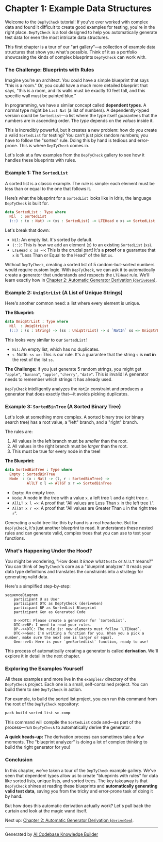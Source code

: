 # Chapter 1: Example Data Structures

Welcome to the `DepTyCheck` tutorial! If you've ever worked with complex data and found it difficult to create good examples for testing, you're in the right place. `DepTyCheck` is a tool designed to help you automatically generate test data for even the most intricate data structures.

This first chapter is a tour of our "art gallery"—a collection of example data structures that show you what's possible. Think of it as a portfolio showcasing the kinds of complex blueprints `DepTyCheck` can work with.

### The Challenge: Blueprints with Rules

Imagine you're an architect. You could have a simple blueprint that says "this is a room." Or, you could have a much more detailed blueprint that says, "this is a room, and its walls must be exactly 10 feet tall, and this specific wall must be painted blue."

In programming, we have a similar concept called **dependent types**. A normal type might be `List Nat` (a list of numbers). A dependently-typed version could be `SortedList`—a list where the type itself guarantees that the numbers are in ascending order. The *type* depends on the *values* inside it.

This is incredibly powerful, but it creates a new problem: how do you create a valid `SortedList` for testing? You can't just pick random numbers; you have to follow the "sorted" rule. Doing this by hand is tedious and error-prone. This is where `DepTyCheck` comes in.

Let's look at a few examples from the `DepTyCheck` gallery to see how it handles these blueprints with rules.

### Example 1: The `SortedList`

A sorted list is a classic example. The rule is simple: each element must be less than or equal to the one that follows it.

Here’s what the blueprint for a `SortedList` looks like in Idris, the language `DepTyCheck` is built for.

```idris
data SortedList : Type where
  Nil  : SortedList
  (::) : (x : Nat) -> (xs : SortedList) -> LTEHead x xs => SortedList
```

Let's break that down:
*   `Nil`: An empty list. It's sorted by default.
*   `(::)`: This is how we add an element (`x`) to an existing `SortedList` (`xs`).
*   `LTEHead x xs =>`: This is the crucial part! It's a **proof** or a guarantee that `x` is "Less Than or Equal to the Head" of the list `xs`.

Without `DepTyCheck`, creating a sorted list of 5 random-but-sorted numbers would require custom logic. With `DepTyCheck`, we can ask it to automatically create a generator that understands and respects the `LTEHead` rule. We'll learn exactly how in [Chapter 2: Automatic Generator Derivation (`deriveGen`)](02_automatic_generator_derivation___derivegen__.md).

### Example 2: `UniqStrList` (A List of Unique Strings)

Here's another common need: a list where every element is unique.

**The Blueprint:**

```idris
data UniqStrList : Type where
  Nil  : UniqStrList
  (::) : (s : String) -> (ss : UniqStrList) -> s `NotIn` ss => UniqStrList
```

This looks very similar to our `SortedList`!
*   `Nil`: An empty list, which has no duplicates.
*   `s `NotIn` ss =>`: This is our rule. It's a guarantee that the string `s` is **not in** the rest of the list `ss`.

**The Challenge:** If you just generate 5 random strings, you might get `"apple"`, `"banana"`, `"apple"`, `"cherry"`, `"date"`. This is invalid! A generator needs to remember which strings it has already used.

`DepTyCheck` intelligently analyzes the `NotIn` constraint and produces a generator that does exactly that—it avoids picking duplicates.

### Example 3: `SortedBinTree` (A Sorted Binary Tree)

Let's look at something more complex. A sorted binary tree (or binary search tree) has a root value, a "left" branch, and a "right" branch.

The rules are:
1.  All values in the left branch must be *smaller* than the root.
2.  All values in the right branch must be *larger* than the root.
3.  This must be true for every node in the tree!

**The Blueprint:**

```idris
data SortedBinTree : Type where
  Empty : SortedBinTree
  Node  : (x : Nat) -> (l, r : SortedBinTree) -> 
          AllLT x l => AllGT x r => SortedBinTree
```

*   `Empty`: An empty tree.
*   `Node`: A node in the tree with a value `x`, a left tree `l` and a right tree `r`.
*   `AllLT x l =>`: A proof that "All values are Less Than `x` in the left tree `l`".
*   `AllGT x r =>`: A proof that "All values are Greater Than `x` in the right tree `r`".

Generating a valid tree like this by hand is a real headache. But for `DepTyCheck`, it's just another blueprint to read. It understands these nested rules and can generate valid, complex trees that you can use to test your functions.

### What's Happening Under the Hood?

You might be wondering, "How does it *know* what `NotIn` or `AllLT` means?" You can think of `DepTyCheck`'s core as a "blueprint analyzer." It reads your data type definitions and translates the constraints into a strategy for generating valid data.

Here's a simplified step-by-step:

```mermaid
sequenceDiagram
    participant U as User
    participant DTC as DepTyCheck (deriveGen)
    participant BP as SortedList Blueprint
    participant Gen as Generated Code

    U->>DTC: Please create a generator for `SortedList`.
    DTC->>BP: I need to read your rules.
    BP-->>DTC: The rule is: new elements must follow `LTEHead`.
    DTC->>Gen: I'm writing a function for you. When you a pick a number, make sure the next one is larger or equal.
    Gen-->>U: Here is your `genSortedList` function, ready to use!
```

This process of automatically creating a generator is called **derivation**. We'll explore it in detail in the next chapter.

### Exploring the Examples Yourself

All these examples and more live in the `examples/` directory of the `DepTyCheck` project. Each one is a small, self-contained project. You can build them to see `DepTyCheck` in action.

For example, to build the sorted list project, you can run this command from the root of the `DepTyCheck` repository:

```bash
pack build sorted-list-so-comp
```

This command will compile the `SortedList` code and—as part of the process—run `DepTyCheck` to automatically derive the generator.

**A quick heads-up:** The derivation process can sometimes take a few moments. The "blueprint analyzer" is doing a lot of complex thinking to build the right generator for you!

### Conclusion

In this chapter, we've taken a tour of the `DepTyCheck` example gallery. We've seen that dependent types allow us to create "blueprints with rules" for data like sorted lists, unique lists, and sorted trees. The key takeaway is that `DepTyCheck` shines at reading these blueprints and **automatically generating valid test data**, saving you from the tricky and error-prone task of doing it by hand.

But how does this automatic derivation actually work? Let's pull back the curtain and look at the magic wand itself.

Next up: [Chapter 2: Automatic Generator Derivation (`deriveGen`)](02_automatic_generator_derivation___derivegen__.md).

---

Generated by [AI Codebase Knowledge Builder](https://github.com/The-Pocket/Tutorial-Codebase-Knowledge)